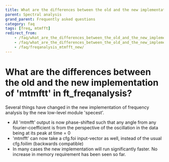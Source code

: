 ```yaml
---
title: What are the differences between the old and the new implementation of 'mtmftt' in ft_freqanalysis?
parent: Spectral analysis
grand_parent: Frequently asked questions
category: faq
tags: [freq, mtmfft]
redirect_from:
    - /faq/what_are_the_differences_between_the_old_and_the_new_implementation_of_mtmfft_in_ft_freqanalysis/
    - /faq/what_are_the_differences_between_the_old_and_the_new_implementation_of_mtmfft_in_ft_freqanalyis/
    - /faq/freqanalysis_mtmfft_new/
---
```


# What are the differences between the old and the new implementation of 'mtmftt' in ft_freqanalysis?

Several things have changed in the new implementation of frequency analysis by the new low-level module 'specest'.

- All 'mtmfft' output is now phase-shifted such that any angle from any fourier-coefficient is from the perspective of the oscillation in the data being at its peak at time = 0
- 'mtmfft' can now take a cfg.foi input-vector as well, instead of the usual cfg.foilim (backwards compatible)
- In many cases the new implementation will run significantly faster. No increase in memory requirement has been seen so far.
